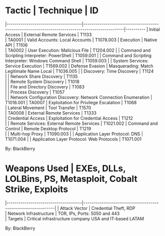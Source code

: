 # Tactic                               | Technique                                                                                        | ID      
|--------------------------------------|--------------------------------------------------------------------------------------------------|----------
| Initial Access                       | External Remote Services                                                                         | T1133    
| TA0001                               | Valid Accounts: Local Accounts                                                                   | T1078.003
| Execution                            | Native API                                                                                       | T1106    
| TA0002                               | User Execution: Malicious File                                                                   | T1204.002
|                                      | Command and Scripting Interpreter: PowerShell                                                    | T1059.001
|                                      | Command and Scripting Interpreter: Windows Command Shell                                         | T1059.003
|                                      | System Services: Service Execution                                                               | T1569.002
| Defense Evasion                     | Masquerading: Match Legitimate Name Local                                                        | T1036.005
|                                      | Discovery: Time Discovery                                                                       | T1124    
|                                      | Network Share Discovery                                                                         | T1135    
|                                      | Remote System Discovery                                                                         | T1018    
|                                      | File and Directory Discovery                                                                    | T1083    
|                                      | Process Discovery                                                                               | T1057    
|                                      | Network Configuration Discovery: Network Connection Enumeration                                  | T1016.001
| TA0007                               | Exploitation for Privilege Escalation                                                            | T1068    
| Lateral Movement                    | Tool Transfer                                                                                   | T1570    
| TA0008                               | External Remote Services                                                                         | T1333    
| Credential Access                   | Exploitation for Credential Access                                                               | T1212    
|                                      | Remote Services: External Remote Services                                                         | T1021.002
| Command and Control                | Remote Desktop Protocol                                                                          | T1219    
|                                      | Multi-hop Proxy                                                                                 | T1090.003
|                                      | Application Layer Protocol: DNS                                                                  | T1071.004
|                                      | Application Layer Protocol: Web Protocols                                                        | T1071.001

By: BlackBerry 

# Weapons Used                        | EXEs, DLLs, LOLBins, PS, Metasploit, Cobalt Strike, Exploits                                     
|--------------------------------------|---------------------------------------------------------------|
| Attack Vector                       | Credential Theft, RDP                                                                          
| Network Infrastructure              | TOR, IPs, Ports: 5050 and 443                                                                 
| Targets                             | Critical infrastructure company USA and IT-based LATAM                                        

By: BlackBerry

